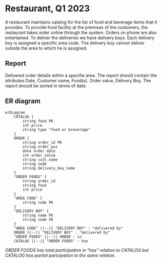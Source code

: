# Restaurant, Q1 2023
A restaurant maintains catalog for the list of food and beverage items that it provides. To provide food facility at the premises of the customers, the restaurant takes order online through the system. Orders on phone are also entertained. To deliver the deliveries we have delivery boys. Each delivery boy is assigned a specific area code. The delivery boy cannot deliver outside the area to which he is assigned. 

## Report 
Delivered order details within a specifie area. The report should contain the attributes Date, Customer name, Food(s). Order value, Delivery Boy. The report should be sorted in terms of date.

## ER diagram
```mermaid
erDiagram
    CATALOG {
        string food PK
        int price
        string type "food or breverage"
    }
    ORDER {
        string order_id PK
        string order_pos
        date order_date
        int order_value
        string cust_name
        string code
        string delivery_boy_name
    }
    "ORDER FOODS" {
        string order_id
        string food
        int price
    }
    "AREA CODE" {
        string code PK
    }
    "DELIVERY BOY" {
        string name PK
        string code FK
    }
    "AREA CODE" ||--|{ "DELIVERY BOY" : "delivered by"
    ORDER }|--|| "DELIVERY BOY" : "delivered by"
    "ORDER FOODS" ||--|| ORDER : in
    CATALOG ||--|{ "ORDER FOODS" : has
```
<i>ORDER FOODS has total participation in "has" relation to CATALOG but CATALOG has partial paricipation to the same relation.</i>